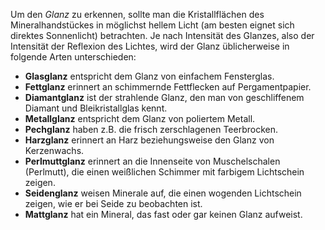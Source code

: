Um den _Glanz_ zu erkennen, sollte man die Kristallflächen des Mineralhandstückes in möglichst hellem Licht (am besten eignet sich direktes Sonnenlicht) betrachten. Je nach Intensität des Glanzes, also der Intensität der Reflexion des Lichtes, wird der Glanz üblicherweise in folgende Arten unterschieden:

- **Glasglanz** entspricht dem Glanz von einfachem Fensterglas.
- **Fettglanz** erinnert an schimmernde Fettflecken auf Pergamentpapier.
- **Diamantglanz** ist der strahlende Glanz, den man von geschliffenem Diamant und Bleikristallglas kennt.
- **Metallglanz** entspricht dem Glanz von poliertem Metall.
- **Pechglanz** haben z.B. die frisch zerschlagenen Teerbrocken.
- **Harzglanz** erinnert an Harz beziehungsweise den Glanz von Kerzenwachs.
- **Perlmuttglanz** erinnert an die Innenseite von Muschelschalen (Perlmutt), die einen weißlichen Schimmer mit farbigem Lichtschein zeigen.
- **Seidenglanz** weisen Minerale auf, die einen wogenden Lichtschein zeigen, wie er bei Seide zu beobachten ist.
- **Mattglanz** hat ein Mineral, das fast oder gar keinen Glanz aufweist.
